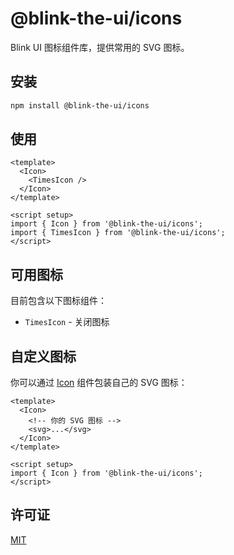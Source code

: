 # @blink-the-ui/icons

Blink UI 图标组件库，提供常用的 SVG 图标。

## 安装

```bash
npm install @blink-the-ui/icons
```

## 使用

```vue
<template>
  <Icon>
    <TimesIcon />
  </Icon>
</template>

<script setup>
import { Icon } from '@blink-the-ui/icons';
import { TimesIcon } from '@blink-the-ui/icons';
</script>
```

## 可用图标

目前包含以下图标组件：

- `TimesIcon` - 关闭图标

## 自定义图标

你可以通过 [Icon](./src/component/Icon.vue) 组件包装自己的 SVG 图标：

```vue
<template>
  <Icon>
    <!-- 你的 SVG 图标 -->
    <svg>...</svg>
  </Icon>
</template>

<script setup>
import { Icon } from '@blink-the-ui/icons';
</script>
```

## 许可证

[MIT](../../../LICENSE)
